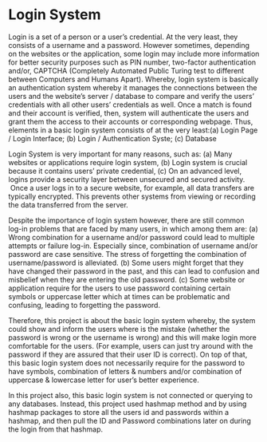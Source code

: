 # Login System
Login is a set of a person or a user’s credential. At the very least, they consists of a username and a password. However sometimes, depending on the websites or the application, some login may include more information for better security purposes such as PIN number, two-factor authentication and/or, CAPTCHA (Completely Automated Public Turing test to different between Computers and Humans Apart).
Whereby, login system is basically an authentication system whereby it manages the connections between the users and the website’s server / database to compare and verify the users’ credentials with all other users’ credentials as well. Once a match is found and their account is verified, then, system will authenticate the users and grant them the access to their accounts or corresponding webpage.
Thus, elements in a basic login system consists of at the very least:(a) Login Page / Login Interface; (b) Login / Authentication Syste; (c) Database

Login System is very important for many reasons, such as: (a) Many websites or applications require login system, (b) Login system is crucial because it contains users’ private credential, (c) On an advanced level, logins provide a security layer between unsecured and secured activity.  Once a user logs in to a secure website, for example, all data transfers are typically encrypted. This prevents other systems from viewing or recording the data transferred from the server. 

Despite the importance of login system however, there are still common log-in problems that are faced by many users, in which among them are: 
(a) Wrong combination for a username and/or password could lead to multiple attempts or failure log-in. Especially since, combination of username and/or password are case sensitive. The stress of forgetting the combination of username/password is alleviated.
(b) Some users might forget that they have changed their password in the past, and this can lead to confusion and misbelief when they are entering the old password.
(c) Some website or application require for the users to use password containing certain symbols or uppercase letter which at times can be problematic and confusing, leading to forgetting the password.

Therefore, this project is about the basic login system whereby, the system could show and inform the users where is the mistake (whether the password is wrong or the username is wrong) and this will make login more comfortable for the users. (For example, users can just try around with the password if they are assured that their user ID is correct). On top of that, this basic login system does not necessarily require for the password to have symbols, combination of letters & numbers and/or combination of uppercase & lowercase letter for user’s better experience.

In this project also, this basic login system is not connected or querying to any databases. Instead, this project used hashmap method and by using hashmap packages to store all the users id and passwords within a hashmap, and then pull the ID and Password combinations later on during the login from that hashmap.



